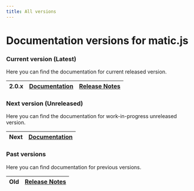 ```yaml
---
title: All versions
---
```


# Documentation versions for matic.js

### Current version (Latest)

Here you can find the documentation for current released version.

| 2.0.x | [Documentation](https://maticnetwork.github.io/matic.js/docs/) | [Release Notes](https://github.com/maticnetwork/matic.js/releases/tag/v2.0.45) |
| ----- | -------------------------------------------------------------- | ------------------------------------------------------------------------------ |


### Next version (Unreleased)

Here you can find the documentation for work-in-progress unreleased version.

| Next | [Documentation](https://maticnetwork.github.io/matic.js/docs/next) |
| ---- | ------------------------------------------------------------------ |


### Past versions

Here you can find documentation for previous versions.

| Old | [Release Notes](https://github.com/maticnetwork/matic.js/releases) |
| --- | ------------------------------------------------------------------ |

